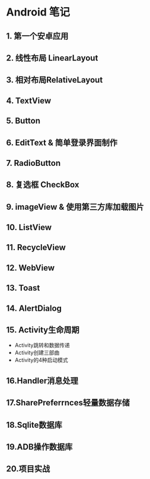 # Android  笔记

## 1. 第一个安卓应用

## 2. 线性布局 LinearLayout

## 3. 相对布局RelativeLayout

## 4. TextView

## 5. Button

## 6. EditText & 简单登录界面制作

## 7. RadioButton

## 8. 复选框 CheckBox

## 9. imageView & 使用第三方库加载图片

## 10. ListView

## 11. RecycleView

## 12. WebView

## 13. Toast

## 14. AlertDialog

## 15. Activity生命周期

- Activity跳转和数据传递
- Activity创建三部曲
- Activity的4种启动模式

## 16.Handler消息处理

## 17.SharePreferrnces轻量数据存储

## 18.Sqlite数据库

## 19.ADB操作数据库

## 20.项目实战
